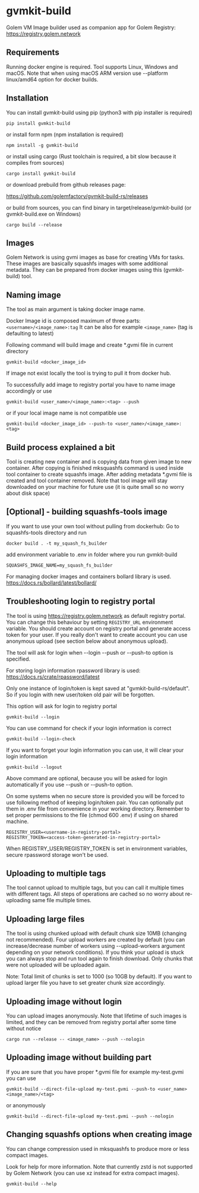 # gvmkit-build

Golem VM Image builder used as companion app for Golem Registry: https://registry.golem.network

## Requirements

Running docker engine is required. Tool supports Linux, Windows and macOS.
Note that when using macOS ARM version use --platform linux/amd64 option for docker builds.

## Installation

You can install gvmkit-build using pip (python3 with pip installer is required)
```
pip install gvmkit-build
```
or install form npm (npm installation is required)
```
npm install -g gvmkit-build
```
or install using cargo (Rust toolchain is required, a bit slow because it compiles from sources)
```
cargo install gvmkit-build
```
or download prebuild from github releases page:

https://github.com/golemfactory/gvmkit-build-rs/releases

or build from sources, you can find binary in target/release/gvmkit-build (or gvmkit-build.exe on Windows)
```
cargo build --release
```

## Images

Golem Network is using gvmi images as base for creating VMs for tasks.
These images are basically squashfs images with some additional metadata.
They can be prepared from docker images using this (gvmkit-build) tool.

## Naming image

The tool as main argument is taking docker image name.

Docker Image id is composed maximum of three parts: ```<username>/<image_name>:tag```
It can be also for example ```<image_name>``` (tag is defaulting to latest)

Following command will build image and create *.gvmi file in current directory
```
gvmkit-build <docker_image_id>
```

If image not exist locally the tool is trying to pull it from docker hub.

To successfully add image to registry portal you have to name image accordingly or use
```
gvmkit-build <user_name>/<image_name>:<tag> --push
```
or if your local image name is not compatible use
```
gvmkit-build <docker_image_id> --push-to <user_name>/<image_name>:<tag>
```

## Build process explained a bit

Tool is creating new container and is copying data from given image to new container.
After copying is finished mksquashfs command is used inside tool container to create squashfs image.
After adding metadata *.gvmi file is created and tool container removed.
Note that tool image will stay downloaded on your machine for future use (it is quite small so no worry about disk space)

## [Optional] - building squashfs-tools image

If you want to use your own tool without pulling from dockerhub:
Go to squashfs-tools directory and run
```
docker build . -t my_squash_fs_builder
```
add environment variable to .env in folder where you run gvmkit-build
```
SQUASHFS_IMAGE_NAME=my_squash_fs_builder 
```

For managing docker images and containers bollard library is used. https://docs.rs/bollard/latest/bollard/

## Troubleshooting login to registry portal

The tool is using https://registry.golem.network as default registry portal.
You can change this behaviour by setting `REGISTRY_URL` environment variable.
You should create account on registry portal and generate access token for your user.
If you really don't want to create account you can use anonymous upload (see section below about anonymous upload).

The tool will ask for login when --login --push or --push-to option is specified.

For storing login information rpassword library is used: https://docs.rs/crate/rpassword/latest

Only one instance of login/token is kept saved at "gvmkit-build-rs/default". So if you login with new user/token old pair will be forgotten.

This option will ask for login to registry portal
```
gvmkit-build --login
```
You can use command for check if your login information is correct
```
gvmkit-build --login-check 
```
If you want to forget your login information you can use, it will clear your login information
```
gvmkit-build --logout 
```

Above command are optional, because you will be asked for login automatically if you use --push or --push-to option.

On some systems when no secure store is provided you will be forced to use following method of keeping login/token pair.
You can optionally put them in .env file from convenience in your working directory.
Remember to set proper permissions to the file (chmod 600 .env) if using on shared machine.

```
REGISTRY_USER=<username-in-registry-portal>
REGISTRY_TOKEN=<access-token-generated-in-registry-portal>
```

When REGISTRY_USER/REGISTRY_TOKEN is set in environment variables, secure rpassword storage won't be used.

## Uploading to multiple tags

The tool cannot upload to multiple tags, but you can call it multiple times with different tags.
All steps of operations are cached so no worry about re-uploading same file multiple times.

## Uploading large files

The tool is using chunked upload with default chunk size 10MB (changing not recommended).
Four upload workers are created by default (you can increase/decrease number of workers using --upload-workers argument depending on your network conditions). 
If you think your upload is stuck you can always stop and run tool again to finish download. Only chunks that were not uploaded
will be uploaded again.

Note: Total limit of chunks is set to 1000 (so 10GB by default). If you want to upload larger file you have to set greater chunk size accordingly.

## Uploading image without login

You can upload images anonymously. Note that lifetime of such images is limited, 
and they can be removed from registry portal after some time without notice

```
cargo run --release -- <image_name> --push --nologin
```

## Uploading image without building part

If you are sure that you have proper *.gvmi file for example my-test.gvmi you can use 

```
gvmkit-build --direct-file-upload my-test.gvmi --push-to <user_name><image_name>/<tag>
```
or anonymously
```
gvmkit-build --direct-file-upload my-test.gvmi --push --nologin
```

## Changing squashfs options when creating image

You can change compression used in mksquashfs to produce more or less compact images. 

Look for help for more information. Note that currently zstd is not supported by Golem Network (you can use xz instead for extra compact images).
```
gvmkit-build --help
```
